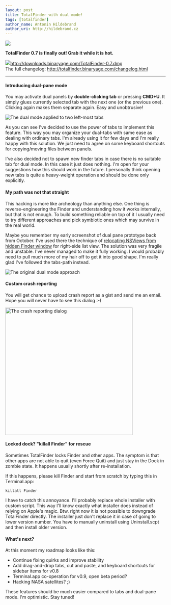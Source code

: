 ```yaml
---
layout: post
title: TotalFinder with dual mode!
tags: [totalfinder]
author_name: Antonin Hildebrand
author_uri: http://hildebrand.cz
---
```


<img src="{{site.url}}/shared/img/icons/totalfinder-64.png" class="intro-icon"/>

**TotalFinder 0.7 is finally out! Grab it while it is hot.**

<div class="blog-download">
    <a class="download-link" href="http://downloads.binaryage.com/TotalFinder-0.7.dmg"><img src="{{site.url}}/shared/img/small-download-button.png"/><span>http://downloads.binaryage.com/TotalFinder-0.7.dmg</span></a>
    <div class="download-note">The full changelog: <a href="http://totalfinder.binaryage.com/changelog.html">http://totalfinder.binaryage.com/changelog.html</a></div>
</div>

---

#### Introducing dual-pane mode

You may activate dual panels by **double-clicking tab** or pressing **CMD+U**. It simply glues currently selected tab with the next one (or the previous one). Clicking again makes them separate again. Easy and unobtrusive!

<img class="blog-image-full-border" src="{{site.url}}/images/totalfinder-dual-pane-mode.png" title="The dual mode applied to two left-most tabs">

As you can see I've decided to use the power of tabs to implement this feature. This way you may organize your dual-tabs with same ease as dealing with ordinary tabs. I'm already using it for few days and I'm really happy with this solution. We just need to agree on some keyboard shortcuts for copying/moving files between panels.

I've also decided not to spawn new finder tabs in case there is no suitable tab for dual mode. In this case it just does nothing. I'm open for your suggestions how this should work in the future. I personally think opening new tabs is quite a heavy-weight operation and should be done only explicitly.

#### My path was not that straight

This hacking is more like archeology than anything else. One thing is reverse-engineering the Finder and understanding how it works internally, but that is not enough. To build something reliable on top of it I usually need to try different approaches and pick symbiotic ones which may survive in the real world.

Maybe you remember my early screenshot of dual pane prototype back from October. I've used there the technique of [relocating NSViews from hidden Finder window](http://blog.binaryage.com/totalfinder-with-tabs) for right-side list view. The solution was very fragile and unstable. I've never managed to make it fully working. I would probably need to pull much more of my hair off to get it into good shape. I'm really glad I've followed the tabs-path instead.

<img class="blog-image-full" src="{{site.url}}/images/totalfinder-old-dual-approach.png" title="The original dual mode approach">

#### Custom crash reporting

You will get chance to upload crash report as a gist and send me an email. Hope you will never have to see this dialog :-)

<img class="blog-image" src="{{site.url}}/images/new-crash-report-dialog.png" width="400" title="The crash reporting dialog">

#### Locked dock? "killall Finder" for rescue 

Sometimes TotalFinder locks Finder and other apps. The symptom is that other apps are not able to quit (even Force Quit) and just stay in the Dock in zombie state. It happens usually shortly after re-installation. 

If this happens, please kill Finder and start from scratch by typing this in Terminal.app:

`killall Finder`

I have to catch this annoyance. I'll probably replace whole installer with custom script. This way I'll know exactly what installer does instead of relying on Apple's magic. Btw. right now it is not possible to downgrade TotalFinder directly. The installer just don't replace it in case of going to lower version number. You have to manually uninstall using Uninstall.scpt and then install older version.

#### What's next?

At this moment my roadmap looks like this:

* Continue fixing quirks and improve stability
* Add drag-and-drop tabs, cut and paste, and keyboard shortcuts for sidebar items for v0.8
* Terminal.app co-operation for v0.9, open beta period?
* Hacking NASA satellites? ;)

These features should be much easier compared to tabs and dual-pane mode. I'm optimistic. Stay tuned!